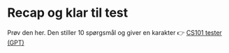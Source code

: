 # Recap og klar til test



Prøv den her. Den stiller 10 spørgsmål og giver en karakter 👉 [CS101 tester (GPT)](https://chatgpt.com/g/g-67a48f9af29081918f433883aae70884-cs101-tester)



